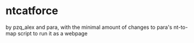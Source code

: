 # ntcatforce
by pzq_alex and para, with the minimal amount of changes to para's nt-to-map script to run it as a webpage
